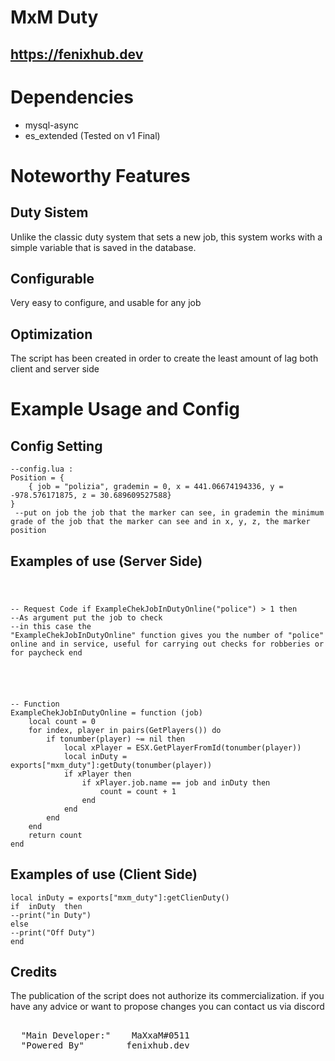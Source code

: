 


<h1 class="code-line" data-line-start=0 data-line-end=1><a id="title"></a>MxM Duty</h1>
<h2 class="code-line" data-line-start=1 data-line-end=2><a id="site"></a><a href="https://fenixhub.dev">https://fenixhub.dev</a></h2>
<h1 class="code-line" data-line-start=3 data-line-end=4><a id="Dependencies_3"></a>Dependencies</h1>
<ul>
   <li class="has-line-data" data-line-start="4" data-line-end="5">mysql-async</li>
   <li class="has-line-data" data-line-start="5" data-line-end="7">es_extended (Tested on v1 Final)</li>
</ul>
<h1 class="code-line" data-line-start=7 data-line-end=8><a id="Noteworthy_Features_7"></a>Noteworthy Features</h1>
<h2 class="code-line" data-line-start=8 data-line-end=9><a id="Duty"></a>Duty Sistem</h2>
<p class="has-line-data" data-line-start="9" data-line-end="13"> Unlike the classic duty system that sets a new job, this system works with a simple variable that is saved in the database.</p>
<h2 class="code-line" data-line-start=14 data-line-end=15><a id="Configurable"></a>Configurable</h2>
<p class="has-line-data" data-line-start="15" data-line-end="17">Very easy to configure, and usable for any job</p>
<h2 class="code-line" data-line-start=18 data-line-end=19><a id="resmon"></a>Optimization</h2>
<p class="has-line-data" data-line-start="19" data-line-end="21">The script has been created in order to create the least amount of lag both client and server side</p>
<h1 class="code-line" data-line-start=26 data-line-end=27><a id="ConfigSetting"></a>Example Usage and Config</h1>
<h2 class="code-line" data-line-start=28 data-line-end=29><a id="permission"></a>Config Setting</h2>
<pre><code class="has-line-data" data-line-start="30" data-line-end="38" class="language-lua"><span class="hljs-comment">--config.lua :</span>
Position = {
    { job = "polizia", grademin = 0, x = 441.06674194336, y = -978.576171875, z = 30.689609527588}
}
 <span class="hljs-comment">--put on job the job that the marker can see, in grademin the minimum grade of the job that the marker can see and in x, y, z, the marker position</span>
</code></pre>
<h2 class="code-line" data-line-start=39 data-line-end=40><a id="Permission"></a>Examples of use (Server Side) </h2>
<pre><code class="has-line-data" data-line-start="43" data-line-end="53" class="language-lua">

 -- Request Code
if ExampleChekJobInDutyOnline("police") > 1 then   <span class="hljs-comment">--As argument put the job to check</span>
<span class="hljs-comment">--in this case the "ExampleChekJobInDutyOnline" function gives you the number of "police" online and in service, useful for carrying out checks for robberies or for paycheck</span>
end

</code></pre>
<pre><code class="has-line-data" data-line-start="43" data-line-end="53" class="language-lua">
-- Function
ExampleChekJobInDutyOnline = function (job)  
    local count = 0
    for index, player in pairs(GetPlayers()) do
        if tonumber(player) ~= nil then
            local xPlayer = ESX.GetPlayerFromId(tonumber(player))
            local inDuty = exports["mxm_duty"]:getDuty(tonumber(player))
            if xPlayer then
                if xPlayer.job.name == job and inDuty then
                    count = count + 1
                end
            end
        end
    end
    return count
end
</code></pre>

<h2 class="code-line" data-line-start=59 data-line-end=60><a id="Vehicle"></a>Examples of use (Client Side)</h2>
<p class="has-line-data" data-line-start="60" data-line-end="61"></p>
<pre><code class="has-line-data" data-line-start="62" data-line-end="64" class="language-lua"><span class="hljs-keyword">local inDuty = exports["mxm_duty"]:getClienDuty()
if  inDuty  then
<span class="hljs-string">--print("in Duty")</span>   
else
<span class="hljs-string">--print("Off Duty")</span>   
end</span>
</code></pre>

<h2 class="code-line" data-line-start=70 data-line-end=71><a id="Credits"></a>Credits</h2>
<p class="has-line-data" data-line-start="71" data-line-end="73">The publication of the script does not authorize its commercialization. if you have any advice or want to propose changes you can contact us via discord<br>  
<pre><code class="has-line-data" data-line-start="75" data-line-end="80" class="language-lua"></code>
  <span class="hljs-string">"Main Developer:"   </span> <span class="hljs-comment">MaXxaM#0511</span>
  <span class="hljs-string">"Powered By"       </span> <span class="hljs-comment">fenixhub.dev</span>

</code></pre>
</body></html>
